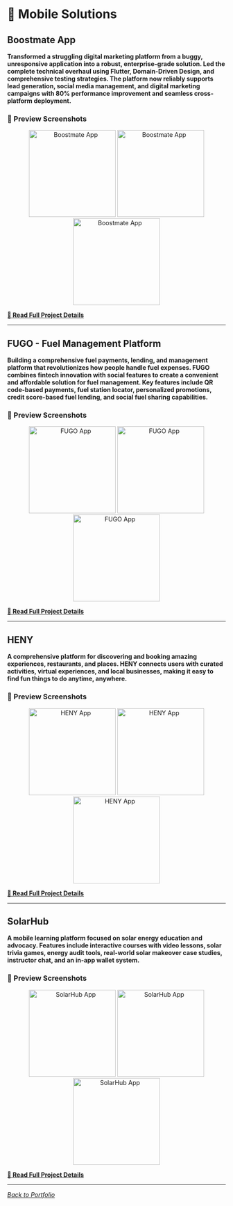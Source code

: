 # 📱 Mobile Solutions

## Boostmate App

**Transformed a struggling digital marketing platform from a buggy, unresponsive application into a robust, enterprise-grade solution. Led the complete technical overhaul using Flutter, Domain-Driven Design, and comprehensive testing strategies. The platform now reliably supports lead generation, social media management, and digital marketing campaigns with 80% performance improvement and seamless cross-platform deployment.**

### 📸 Preview Screenshots

<div align="center">
  <img src="../screenshots/boostmate/boostmate-home.png" alt="Boostmate App" width="200"/>
  <img src="../screenshots/boostmate/boostmate-dashboard.png" alt="Boostmate App" width="200"/>
  <img src="../screenshots/boostmate/boostmate-leads.png" alt="Boostmate App" width="200"/>
</div>

**[📖 Read Full Project Details](boostmate-app.md)**

---

## FUGO - Fuel Management Platform

**Building a comprehensive fuel payments, lending, and management platform that revolutionizes how people handle fuel expenses. FUGO combines fintech innovation with social features to create a convenient and affordable solution for fuel management. Key features include QR code-based payments, fuel station locator, personalized promotions, credit score-based fuel lending, and social fuel sharing capabilities.**

### 📸 Preview Screenshots

<div align="center">
  <img src="../screenshots/fugo/fugo-home.png" alt="FUGO App" width="200"/>
  <img src="../screenshots/fugo/fugo-stations.png" alt="FUGO App" width="200"/>
  <img src="../screenshots/fugo/fugo-payment.png" alt="FUGO App" width="200"/>
</div>

**[📖 Read Full Project Details](fugo-app.md)**

---

## HENY

**A comprehensive platform for discovering and booking amazing experiences, restaurants, and places. HENY connects users with curated activities, virtual experiences, and local businesses, making it easy to find fun things to do anytime, anywhere.**

### 📸 Preview Screenshots

<div align="center">
  <img src="../screenshots/heny/heny-booking.png" alt="HENY App" width="200"/>
  <img src="../screenshots/heny/heny-details.png" alt="HENY App" width="200"/>
  <img src="../screenshots/heny/heny-virtual.png" alt="HENY App" width="200"/>
</div>

**[📖 Read Full Project Details](heny-app.md)**

---

## SolarHub

**A mobile learning platform focused on solar energy education and advocacy. Features include interactive courses with video lessons, solar trivia games, energy audit tools, real-world solar makeover case studies, instructor chat, and an in-app wallet system.**

### 📸 Preview Screenshots

<div align="center">
  <img src="../screenshots/solarhub/solarhub-home.png" alt="SolarHub App" width="200"/>
  <img src="../screenshots/solarhub/solarhub-dashboard.png" alt="SolarHub App" width="200"/>
  <img src="../screenshots/solarhub/solarhub-monitoring.png" alt="SolarHub App" width="200"/>
</div>

**[📖 Read Full Project Details](solarhub-app.md)**

---

*[Back to Portfolio](../README.md)*

